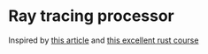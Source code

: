 # Ray tracing processor

Inspired by [this article](https://github.com/petershirley/raytracinginoneweekend) and [this excellent rust course](https://www.youtube.com/playlist?list=PLlb7e2G7aSpTfhiECYNI2EZ1uAluUqE_e)
